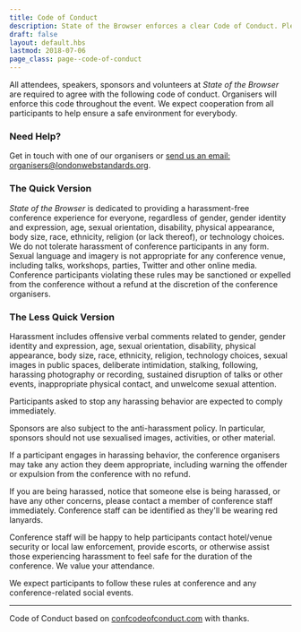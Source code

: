 ```yaml
---
title: Code of Conduct
description: State of the Browser enforces a clear Code of Conduct. Please contact us for any queries.
draft: false
layout: default.hbs
lastmod: 2018-07-06
page_class: page--code-of-conduct
---
```


All attendees, speakers, sponsors and volunteers at _State of the Browser_ are required to agree with the following code of conduct. Organisers will enforce this code throughout the event. We expect cooperation from all participants to help ensure a safe environment for everybody.

### Need Help?

Get in touch with one of our organisers or [send us an email: organisers@londonwebstandards.org](mailto:organisers@londonwebstandards.org).

### The Quick Version

_State of the Browser_ is dedicated to providing a harassment-free conference experience for everyone, regardless of gender, gender identity and expression, age, sexual orientation, disability, physical appearance, body size, race, ethnicity, religion (or lack thereof), or technology choices. We do not tolerate harassment of conference participants in any form. Sexual language and imagery is not appropriate for any conference venue, including talks, workshops, parties, Twitter and other online media. Conference participants violating these rules may be sanctioned or expelled from the conference without a refund at the discretion of the conference organisers.

### The Less Quick Version

Harassment includes offensive verbal comments related to gender, gender identity and expression, age, sexual orientation, disability, physical appearance, body size, race, ethnicity, religion, technology choices, sexual images in public spaces, deliberate intimidation, stalking, following, harassing photography or recording, sustained disruption of talks or other events, inappropriate physical contact, and unwelcome sexual attention.

Participants asked to stop any harassing behavior are expected to comply immediately.

Sponsors are also subject to the anti-harassment policy. In particular, sponsors should not use sexualised images, activities, or other material.

If a participant engages in harassing behavior, the conference organisers may take any action they deem appropriate, including warning the offender or expulsion from the conference with no refund.

If you are being harassed, notice that someone else is being harassed, or have any other concerns, please contact a member of conference staff immediately. Conference staff can be identified as they'll be wearing red lanyards.

Conference staff will be happy to help participants contact hotel/venue security or local law enforcement, provide escorts, or otherwise assist those experiencing harassment to feel safe for the duration of the conference. We value your attendance.

We expect participants to follow these rules at conference  and any conference-related social events.

---

Code of Conduct based on <a href="http://confcodeofconduct.com" rel="external noopener">confcodeofconduct.com</a> with thanks.
